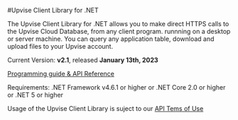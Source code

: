 #Upvise Client Library for .NET

The Upvise Client Library for .NET allows you to make direct HTTPS calls to the Upvise Cloud Database, from any client program. runnning on a desktop or server machine. You can query any application table, download and upload files to your Upvise account.

Current Version: **v2.1**, released **January 13th, 2023**

[Programming guide & API Reference](https://www.upvise.com/dev/guide/webservice.htm)

Requirements:
.NET Framework v4.6.1 or higher
or .NET Core 2.0 or higher
or .NET 5 or higher

Usage of the Upvise Client Library is suject to our [API Tems of Use](https://www.upvise.com/legal/apitermsofuse.htm)

